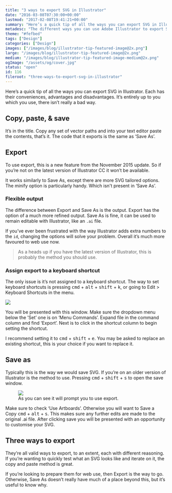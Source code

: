 ```yaml
---
title: "3 ways to export SVG in Illustrator"
date: "2016-03-08T07:30:00+00:00"
lastmod: "2017-02-08T19:41:21+00:00"
summary: "Here’s a quick tip of all the ways you can export SVG in Illustrator. Each have their conveniences, advantages and disadvantages. It’s entirely up to you which you use, there isn’t really a bad way."
metadesc: "The different ways you can use Adobe Illustrator to export SVG. Copy and paste, export and save as."
theme: "#fefbed"
tags: ["Design"]
categories: ["Design"]
images: ["/images/blog/illustrator-tip-featured-image@2x.png"]
large: "/images/blog/illustrator-tip-featured-image@2x.png"
medium: "/images/blog/illustrator-tip-featured-image-medium@2x.png"
ogImage: "/assets/og/cover.jpg"
status: "open"
id: 116
fileroot: "three-ways-to-export-svg-in-illustrator"
---
```


Here’s a quick tip of all the ways you can export SVG in Illustrator. Each has their conveniences, advantages and disadvantages. It’s entirely up to you which you use, there isn’t really a bad way.

## Copy, paste, & save
It’s in the title. Copy any set of vector paths and into your text editor paste the contents, that’s it. The code that it exports is the same as ‘Save As’.

## Export
To use export, this is a new feature from the November 2015 update. So if you’re not on the latest version of Illustrator CC it won’t be available.

It works similarly to Save As, except there are more SVG tailored options. The minify option is particularly handy. Which isn't present in ‘Save As’.

### Flexible output
The difference between Export and Save As is the output. Export has the option of a much more refined output. Save As is fine, it can be used to remain editable with Illustrator, like an `.ai` file.

If you’ve ever been frustrated with the way Illustrator adds extra numbers to the `id`, changing the options will solve your problem. Overall it’s much more favoured to web use now.

> As a heads up if you have the latest version of Illustrator, this is probably the method you should use.

### Assign export to a keyboard shortcut
The only issue is it’s not assigned to a keyboard shortcut. The way to set keyboard shortcuts is pressing <kbd>cmd</kbd> + <kbd>alt</kbd> + <kbd>shift</kbd> + <kbd>k</kbd>, or going to Edit > Keyboard Shortcuts in the menu.

<div className="article-image flex center">
  <Image src="/images/blog/keyboard-shortcuts.png" width={640} height={783} />
</div>

You will be presented with this window. Make sure the dropdown menu below the ’Set’ one is on ‘Menu Commands’. Expand file in the command column and find ‘Export’. Next is to click in the shortcut column to begin setting the shortcut.

I recommend setting it to <kbd>cmd</kbd> + <kbd>shift</kbd> + <kbd>e</kbd>. You may be asked to replace an existing shortcut, this is your choice if you want to replace it.

## Save as
Typically this is the way we would save SVG. If you’re on an older version of Illustrator is the method to use. Pressing <kbd>cmd</kbd> + <kbd>shift</kbd> + <kbd>s</kbd> to open the save window.

<figure>
<Image src="/images/blog/save-as-window.png" width={640} height={630} />
<figcaption>As you can see it will prompt you to use export.</figcaption>
</figure>

Make sure to check ‘Use Artboards’. Otherwise you will want to Save a Copy <kbd>cmd</kbd> + <kbd>alt</kbd> + <kbd>s</kbd>. This makes sure any further edits are made to the original .ai file. After clicking save you will be presented with an opportunity to customise your SVG.

## Three ways to export
They’re all valid ways to export, to an extent, each with different reasoning. If you’re wanting to quickly test what an SVG looks like and iterate on it, the copy and paste method is great.

If you’re looking to prepare them for web use, then Export is the way to go. Otherwise, Save As doesn’t really have much of a place beyond this, but it’s useful to know why.
